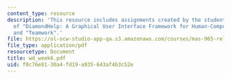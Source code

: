 ```yaml
---
content_type: resource
description: 'This resource includes assignments created by the students on Review
  of "DiamondHelp: A Graphical User Interface Framework for Human-Computer Collaboration",
  and "Teamwork".'
file: https://ol-ocw-studio-app-qa.s3.amazonaws.com/courses/mas-965-relational-machines-spring-2005/f0c76e8130a4fd19a935643af4b3c52e_wd_week6.pdf
file_type: application/pdf
resourcetype: Document
title: wd_week6.pdf
uid: f0c76e81-30a4-fd19-a935-643af4b3c52e
---
```

